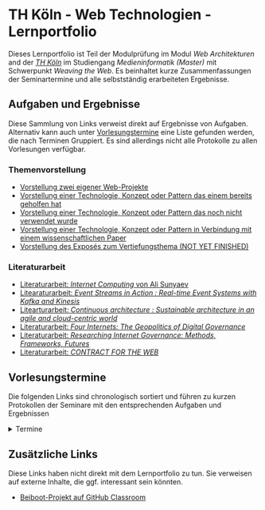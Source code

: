 # TH Köln - Web Technologien - Lernportfolio
Dieses Lernportfolio ist Teil der Modulprüfung im Modul *Web Architekturen* and der [*TH Köln*](https://www.th-koeln.de) im Studiengang *Medieninformatik (Master)* mit Schwerpunkt *Weaving the Web*. Es beinhaltet kurze Zusammenfassungen der Seminartermine und alle selbstständig erarbeiteten Ergebnisse.

## Aufgaben und Ergebnisse
Diese Sammlung von Links verweist direkt auf Ergebnisse von Aufgaben. Alternativ kann auch unter [Vorlesungstermine](#vorlesungstermine) eine Liste gefunden werden, die nach Terminen Gruppiert. Es sind allerdings nicht alle Protokolle zu allen Vorlesungen verfügbar.

### Themenvorstellung
- [Vorstellung zwei eigener Web-Projekte](vorstellung-eigene-projekte.md)
- [Vorstellung einer Technologie, Konzept oder Pattern das einem bereits geholfen hat](vorstellung-used.md)
- [Vorstellung einer Technologie, Konzept oder Pattern das noch nicht verwendet wurde](vorstellung-unused.md)
- [Vorstellung einer Technologie, Konzept oder Pattern in Verbindung mit einem wissenschaftlichen Paper](vorstellung-paper.md)
- [Vorstellung des Exposés zum Vertiefungsthema (NOT YET FINISHED)](vorstellung-expose.md) 

### Literaturarbeit
- [Literaturarbeit: *Internet Computing* von Ali Sunyaev](liteature-internet-computing.md)
- [Litearaturarbeit: *Event Streams in Action : Real-time Event Systems with Kafka and Kinesis*](literature-kafka.md)
- [Litearturarbeit: *Continuous architecture : Sustainable architecture in an agile and cloud-centric world*](literature-continuous-architecture.md)
- [Literaturarbeit: *Four Internets: The Geopolitics of Digital Governance*]()
- [Literaturarbeit: *Researching Internet Governance: Methods, Frameworks, Futures*]()
- [Literaturarbeit: *CONTRACT FOR THE WEB*](literature-contract-for-the-web.md)

## Vorlesungstermine
Die folgenden Links sind chronologisch sortiert und führen zu kurzen Protokollen der Seminare mit den entsprechenden Aufgaben und Ergebnissen
<details>
<summary>
Termine
</summary>

- [Bericht zu 07.10.2021](2021-10-07.md)
- [Bericht zu 14.10.2021](2021-10-14.md)
- [Bericht zu 21.10.2021](2021-10-21.md)
- [Bericht zu 28.10.2021](2021-10-28.md)
- [Bericht zu 04.11.2021](2021-11-04.md)
- [Bericht zu 18.11.2021](2021-11-18.md)
- [Bericht zu 25.11.2021](2021-11-25.md)
- [Bericht zu 02.12.2021](2021-12-02.md)
- [Bericht zu 09.12.2021](2021-12-09.md)
- [Bericht zu 16.12.2021](2021-12-16.md)
</details>


## Zusätzliche Links
Diese Links haben nicht direkt mit dem Lernportfolio zu tun. Sie verweisen auf externe Inhalte, die ggf. interessant sein könnten.
- [Beiboot-Projekt auf GitHub Classroom](https://github.com/TH-Koeln-MMI/beiboot-gruppe-1)